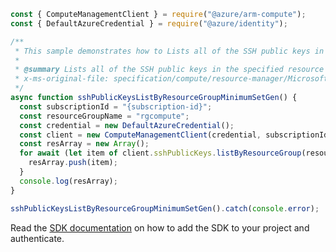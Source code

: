 ```javascript
const { ComputeManagementClient } = require("@azure/arm-compute");
const { DefaultAzureCredential } = require("@azure/identity");

/**
 * This sample demonstrates how to Lists all of the SSH public keys in the specified resource group. Use the nextLink property in the response to get the next page of SSH public keys.
 *
 * @summary Lists all of the SSH public keys in the specified resource group. Use the nextLink property in the response to get the next page of SSH public keys.
 * x-ms-original-file: specification/compute/resource-manager/Microsoft.Compute/stable/2021-11-01/examples/compute/SshPublicKeys_ListByResourceGroup_MinimumSet_Gen.json
 */
async function sshPublicKeysListByResourceGroupMinimumSetGen() {
  const subscriptionId = "{subscription-id}";
  const resourceGroupName = "rgcompute";
  const credential = new DefaultAzureCredential();
  const client = new ComputeManagementClient(credential, subscriptionId);
  const resArray = new Array();
  for await (let item of client.sshPublicKeys.listByResourceGroup(resourceGroupName)) {
    resArray.push(item);
  }
  console.log(resArray);
}

sshPublicKeysListByResourceGroupMinimumSetGen().catch(console.error);
```

Read the [SDK documentation](https://github.com/Azure/azure-sdk-for-js/blob/%40azure%2Farm-compute_17.3.1/sdk/compute/arm-compute/README.md) on how to add the SDK to your project and authenticate.

